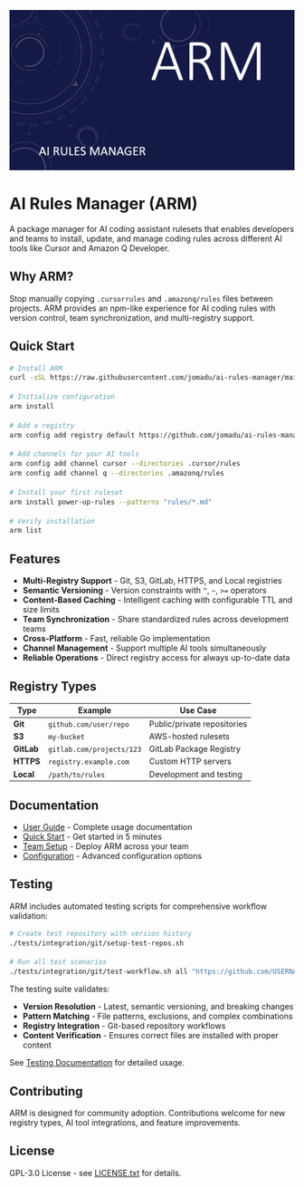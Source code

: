 ![AI Rules Manager](assets/header.png)

# AI Rules Manager (ARM)

A package manager for AI coding assistant rulesets that enables developers and teams to install, update, and manage coding rules across different AI tools like Cursor and Amazon Q Developer.

## Why ARM?

Stop manually copying `.cursorrules` and `.amazonq/rules` files between projects. ARM provides an npm-like experience for AI coding rules with version control, team synchronization, and multi-registry support.

## Quick Start

```bash
# Install ARM
curl -sSL https://raw.githubusercontent.com/jomadu/ai-rules-manager/main/scripts/install.sh | bash

# Initialize configuration
arm install

# Add a registry
arm config add registry default https://github.com/jomadu/ai-rules-manager-test-git-registry --type=git

# Add channels for your AI tools
arm config add channel cursor --directories .cursor/rules
arm config add channel q --directories .amazonq/rules

# Install your first ruleset
arm install power-up-rules --patterns "rules/*.md"

# Verify installation
arm list
```

## Features

- **Multi-Registry Support** - Git, S3, GitLab, HTTPS, and Local registries
- **Semantic Versioning** - Version constraints with `^`, `~`, `>=` operators
- **Content-Based Caching** - Intelligent caching with configurable TTL and size limits
- **Team Synchronization** - Share standardized rules across development teams
- **Cross-Platform** - Fast, reliable Go implementation
- **Channel Management** - Support multiple AI tools simultaneously
- **Reliable Operations** - Direct registry access for always up-to-date data

## Registry Types

| Type | Example | Use Case |
|------|---------|----------|
| **Git** | `github.com/user/repo` | Public/private repositories |
| **S3** | `my-bucket` | AWS-hosted rulesets |
| **GitLab** | `gitlab.com/projects/123` | GitLab Package Registry |
| **HTTPS** | `registry.example.com` | Custom HTTP servers |
| **Local** | `/path/to/rules` | Development and testing |

## Documentation

- [User Guide](docs/user/README.md) - Complete usage documentation
- [Quick Start](docs/user/quick-start.md) - Get started in 5 minutes
- [Team Setup](docs/user/team-setup.md) - Deploy ARM across your team
- [Configuration](docs/user/configuration.md) - Advanced configuration options

## Testing

ARM includes automated testing scripts for comprehensive workflow validation:

```bash
# Create test repository with version history
./tests/integration/git/setup-test-repos.sh

# Run all test scenarios
./tests/integration/git/test-workflow.sh all "https://github.com/USERNAME/ai-rules-manager-test-git-registry"
```

The testing suite validates:
- **Version Resolution** - Latest, semantic versioning, and breaking changes
- **Pattern Matching** - File patterns, exclusions, and complex combinations
- **Registry Integration** - Git-based repository workflows
- **Content Verification** - Ensures correct files are installed with proper content

See [Testing Documentation](tests/integration/git/README.md) for detailed usage.

## Contributing

ARM is designed for community adoption. Contributions welcome for new registry types, AI tool integrations, and feature improvements.

## License

GPL-3.0 License - see [LICENSE.txt](LICENSE.txt) for details.

